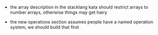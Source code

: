* the array description in the stacklang kata should restrict arrays to number arrays, otherwise things may get hairy

* the new operations section assumes people have a named operation system, we should
  build that first
